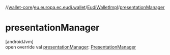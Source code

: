 //[wallet-core](../../../index.md)/[eu.europa.ec.eudi.wallet](../index.md)/[EudiWalletImpl](index.md)/[presentationManager](presentation-manager.md)

# presentationManager

[androidJvm]\
open override val [presentationManager](presentation-manager.md): [PresentationManager](../../eu.europa.ec.eudi.wallet.presentation/-presentation-manager/index.md)
